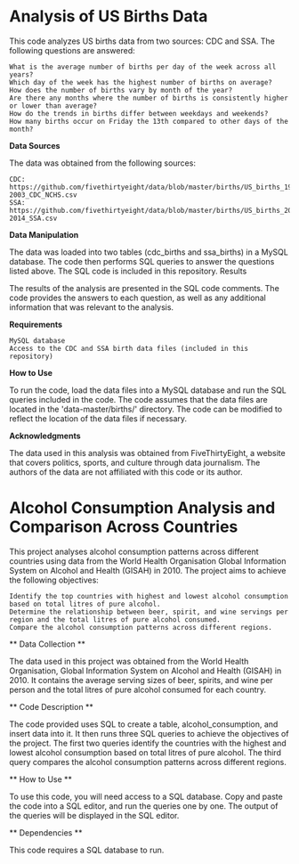 # Analysis of US Births Data

This code analyzes US births data from two sources: CDC and SSA. The following questions are answered:

    What is the average number of births per day of the week across all years?
    Which day of the week has the highest number of births on average?
    How does the number of births vary by month of the year?
    Are there any months where the number of births is consistently higher or lower than average?
    How do the trends in births differ between weekdays and weekends?
    How many births occur on Friday the 13th compared to other days of the month?

**Data Sources**

The data was obtained from the following sources:

    CDC: https://github.com/fivethirtyeight/data/blob/master/births/US_births_1994-2003_CDC_NCHS.csv
    SSA: https://github.com/fivethirtyeight/data/blob/master/births/US_births_2000-2014_SSA.csv

**Data Manipulation**

The data was loaded into two tables (cdc_births and ssa_births) in a MySQL database. The code then performs SQL queries to answer the questions listed above. The SQL code is included in this repository.
Results

The results of the analysis are presented in the SQL code comments. The code provides the answers to each question, as well as any additional information that was relevant to the analysis.

**Requirements**

    MySQL database
    Access to the CDC and SSA birth data files (included in this repository)

**How to Use**

To run the code, load the data files into a MySQL database and run the SQL queries included in the code. The code assumes that the data files are located in the 'data-master/births/' directory. The code can be modified to reflect the location of the data files if necessary.

**Acknowledgments**

The data used in this analysis was obtained from FiveThirtyEight, a website that covers politics, sports, and culture through data journalism. The authors of the data are not affiliated with this code or its author.

# Alcohol Consumption Analysis and Comparison Across Countries

This project analyses alcohol consumption patterns across different countries using data from the World Health Organisation Global Information System on Alcohol and Health (GISAH) in 2010. The project aims to achieve the following objectives:

    Identify the top countries with highest and lowest alcohol consumption based on total litres of pure alcohol.
    Determine the relationship between beer, spirit, and wine servings per region and the total litres of pure alcohol consumed.
    Compare the alcohol consumption patterns across different regions.

** Data Collection **

The data used in this project was obtained from the World Health Organisation, Global Information System on Alcohol and Health (GISAH) in 2010. It contains the average serving sizes of beer, spirits, and wine per person and the total litres of pure alcohol consumed for each country.

** Code Description **

The code provided uses SQL to create a table, alcohol_consumption, and insert data into it. It then runs three SQL queries to achieve the objectives of the project. The first two queries identify the countries with the highest and lowest alcohol consumption based on total litres of pure alcohol. The third query compares the alcohol consumption patterns across different regions.

** How to Use **

To use this code, you will need access to a SQL database. Copy and paste the code into a SQL editor, and run the queries one by one. The output of the queries will be displayed in the SQL editor.

** Dependencies **

This code requires a SQL database to run.

